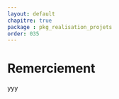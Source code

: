 ```yaml
---
layout: default
chapitre: true
package : pkg_realisation_projets
order: 035
---
```


# Remerciement
yyy